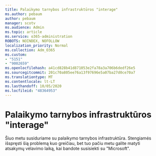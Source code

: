 ```yaml
---
title: Palaikymo tarnybos infrastruktūros "interage"
ms.author: pebaum
author: pebaum
manager: scotv
ms.audience: Admin
ms.topic: article
ms.service: o365-administration
ROBOTS: NOINDEX, NOFOLLOW
localization_priority: Normal
ms.collection: Adm_O365
ms.custom:
- "5151"
- "9002659"
ms.openlocfilehash: a41cd828b41d871053e2fa78a3a706b6dedf26e5
ms.sourcegitcommit: 201c70a805ee76a13f97696e5a07ba27d0ce70a7
ms.translationtype: MT
ms.contentlocale: lt-LT
ms.lasthandoff: 10/05/2020
ms.locfileid: "48364953"
---
```

# <a name="support-service-infrastructure-outage"></a>Palaikymo tarnybos infrastruktūros "interage"

Šiuo metu susiduriame su palaikymo tarnybos infrastruktūra. Stengiamės išspręsti šią problemą kuo greičiau, bet tuo pačiu metu galite matyti atsakymų vėlavimo laiką, kai bandote susisiekti su "Microsoft".
